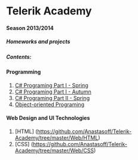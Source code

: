 Telerik Academy
===============
#### Season 2013/2014

##### Homeworks and projects

##### Contents:
#### Programming
 1.  [C# Programing Part I - Spring](https://github.com/Anastasoff/Telerik-Academy/tree/master/Programming/CSharpPartOne-Spring)
 2.  [C# Programing Part I - Autumn](https://github.com/Anastasoff/Telerik-Academy/tree/master/Programming/CSharpPartOne-Autumn)
 3.  [C# Programing Part II - Spring](https://github.com/Anastasoff/Telerik-Academy/tree/master/Programming/CSharpPartTwo-Spring)
 4.  [Object-oriented Programing](https://github.com/Anastasoff/Telerik-Academy/tree/master/Programming/OOP)

#### Web Design and UI Technologies
 1. [HTML] (https://github.com/Anastasoff/Telerik-Academy/tree/master/Web/HTML)
 2. [CSS] (https://github.com/Anastasoff/Telerik-Academy/tree/master/Web/CSS)
